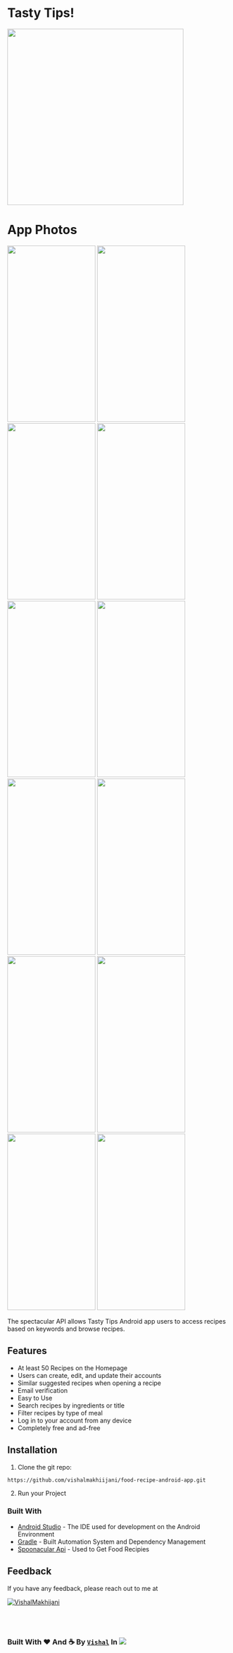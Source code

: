 
# Tasty Tips!
<img src="https://github.com/user-attachments/assets/a89f6bcf-88fe-454e-94b1-a0ed23bb7e68" width="400" height="400" /><br>
<!--![201272914](https://github.com/user-attachments/assets/a89f6bcf-88fe-454e-94b1-a0ed23bb7e68)-->
# App Photos
<!--<img src="" width="200" height="400" />-->
<!--![App Logo](https://github.com/user-attachments/assets/0536fdf4-2eac-4ca7-8154-f4a3a0c984af)-->
<img src="https://github.com/user-attachments/assets/fd6fb350-f0dc-4067-b59e-e0ac225fe4a8" width="200" height="400" />
<!--![IMG-20241103-WA0028](https://github.com/user-attachments/assets/fd6fb350-f0dc-4067-b59e-e0ac225fe4a8)-->
<img src="https://github.com/user-attachments/assets/f1d55ded-76c4-4a25-b22e-279273498050" width="200" height="400" />
<!--![IMG-20241103-WA0027](https://github.com/user-attachments/assets/f1d55ded-76c4-4a25-b22e-279273498050)-->
<img src="https://github.com/user-attachments/assets/b579eb05-c57b-4a46-8388-36984b80453f" width="200" height="400" />
<!--![IMG-20241103-WA0026](https://github.com/user-attachments/assets/b579eb05-c57b-4a46-8388-36984b80453f)-->
<img src="https://github.com/user-attachments/assets/c43effc4-5595-4463-9a87-2b12ec311f5b" width="200" height="400" />
<!--![IMG-20241103-WA0025](https://github.com/user-attachments/assets/c43effc4-5595-4463-9a87-2b12ec311f5b)-->
<img src="https://github.com/user-attachments/assets/f5cbc515-d761-424b-a118-e04f1e3cb165" width="200" height="400" />
<!--![IMG-20241103-WA0024](https://github.com/user-attachments/assets/f5cbc515-d761-424b-a118-e04f1e3cb165)-->
<img src="https://github.com/user-attachments/assets/faf2d5ba-2706-42c6-ba57-ffbba9097edb" width="200" height="400" />
<!--![IMG-20241103-WA0023](https://github.com/user-attachments/assets/faf2d5ba-2706-42c6-ba57-ffbba9097edb)-->
<img src="https://github.com/user-attachments/assets/7a45c9fa-8e0a-4acd-80ab-afe59f242e26" width="200" height="400" />
<!--![IMG-20241103-WA0022](https://github.com/user-attachments/assets/7a45c9fa-8e0a-4acd-80ab-afe59f242e26)-->
<img src="https://github.com/user-attachments/assets/d85366bc-ef13-44cc-b050-071c174ca8fa" width="200" height="400" />
<!--![IMG-20241103-WA0021](https://github.com/user-attachments/assets/d85366bc-ef13-44cc-b050-071c174ca8fa)-->
<img src="https://github.com/user-attachments/assets/8b07028d-1607-4fb8-8350-88ecfcbd24f2" width="200" height="400" />
<!--![IMG-20241103-WA0020](https://github.com/user-attachments/assets/8b07028d-1607-4fb8-8350-88ecfcbd24f2)-->
<img src="https://github.com/user-attachments/assets/a9782d70-2d57-437f-9fd8-82145752d5d5" width="200" height="400" />
<!--![IMG-20241103-WA0019](https://github.com/user-attachments/assets/a9782d70-2d57-437f-9fd8-82145752d5d5)-->
<img src="https://github.com/user-attachments/assets/8d5c9084-ef5a-4af2-b033-b9d2e58e4e6c" width="200" height="400" />
<!--![IMG-20241103-WA0018](https://github.com/user-attachments/assets/8d5c9084-ef5a-4af2-b033-b9d2e58e4e6c)-->
<img src="https://github.com/user-attachments/assets/8985bb69-30b3-4cbc-bbcb-a848e5005445" width="200" height="400" />
<!--![IMG-20241103-WA0017](https://github.com/user-attachments/assets/8985bb69-30b3-4cbc-bbcb-a848e5005445)-->


The spectacular API allows Tasty Tips Android app users to access recipes based on keywords and browse recipes.

## Features

- At least 50 Recipes on the Homepage
- Users can create, edit, and update their accounts
- Similar suggested recipes when opening a recipe
- Email verification
- Easy to Use
- Search recipes by ingredients or title
- Filter recipes by type of meal
- Log in to your account from any device
- Completely free and ad-free



## Installation


1. Clone the git repo:

```
https://github.com/vishalmakhiijani/food-recipe-android-app.git
```
2. Run your Project

    
### Built With
* [Android Studio](https://developer.android.com/studio/index.html) - The IDE used for development on the Android Environment
* [Gradle](https://gradle.org/) - Built Automation System and Dependency Management
* [Spoonacular Api](https://spoonacular.com/) - Used to Get Food Recipies 
## Feedback

If you have any feedback, please reach out to me at <p align="left"> <a href="mailto:vishalmakhijani@pm.me" target="blank"><img src="https://img.shields.io/badge/vishalmakhijani@proton.me-8B89CC?style=for-the-badge&logo=protonmail&logoColor=white" alt="VishalMakhijani" /></a> </p>





</br></br>

### Built With ❤️ And :coffee: By [`Vishal`](https://github.com/vishalmakhiijani/vishalmakhiijani/blob/main/README.md) In  [![](https://wakatime.com/badge/user/3ca47b62-657a-46e7-942b-50ea09e46467/project/2c57e499-909d-4a96-a76d-b5aa68a900e7.svg)](https://wakatime.com/badge/user/3ca47b62-657a-46e7-942b-50ea09e46467/project/2c57e499-909d-4a96-a76d-b5aa68a900e7)
